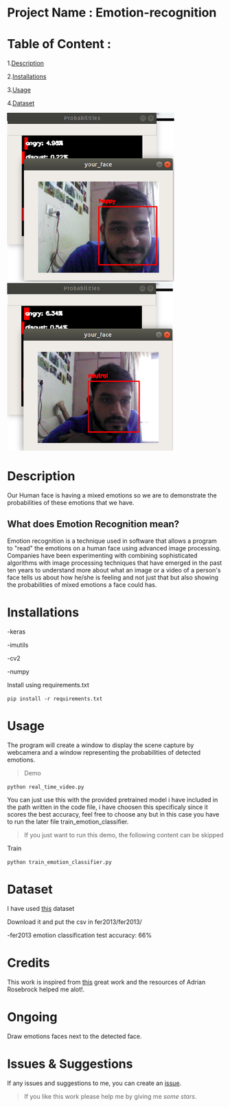 # Project Name : Emotion-recognition
# Table of Content :
1.[Description](#Description)

2.[Installations](#Installations)

3.[Usage](#Usage)

4.[Dataset](#Dataset)



![Happy](emotions/Happy.PNG)
![Neutral](emotions/neutral.PNG)




# Description

Our Human face is having a mixed emotions so we are to demonstrate the probabilities of these emotions that we have.

## What does Emotion Recognition mean?

Emotion recognition is a technique used in software that allows a program to "read" the emotions on a human face using advanced image processing. Companies have been experimenting with combining sophisticated algorithms with image processing techniques that have emerged in the past ten years to understand more about what an image or a video of a person's face tells us about how he/she is feeling and not just that but also showing the probabilities of mixed emotions a face could has.

# Installations
-keras

-imutils

-cv2

-numpy
 
 Install using requirements.txt
 
 `pip install -r requirements.txt`
 
 
# Usage

The program will create a window to display the scene capture by webcamera and a window representing the probabilities of detected emotions.

> Demo

`python real_time_video.py`

You can just use this with the provided pretrained model i have included in the path written in the code file, i have choosen this specificaly since it scores the best accuracy, feel free to choose any but in this case you have to run the later file train_emotion_classifier.

> If you just want to run this demo, the following content can be skipped

Train

`python train_emotion_classifier.py`


# Dataset

I have used [this](https://www.kaggle.com/c/3364/download-all) dataset

Download it and put the csv in fer2013/fer2013/

-fer2013 emotion classification test accuracy: 66%


# Credits
This work is inspired from [this](https://github.com/oarriaga/face_classification) great work and the resources of Adrian Rosebrock helped me alot!.

# Ongoing 
Draw emotions faces next to the detected face.

# Issues & Suggestions

If any issues and suggestions to me, you can create an [issue](https://github.com/bhrt-sharma/Emotion-Detection/issues).

>If you like this work please help me by giving me *some stars*.
